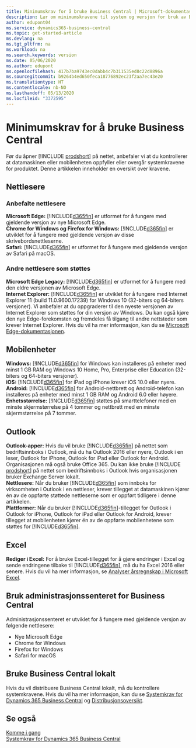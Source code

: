 ```yaml
---
title: Minimumskrav for å bruke Business Central | Microsoft-dokumentasjon
description: Lær om minimumskravene til system og versjon for bruk av Business Central på nettet.
author: edupont04
ms.service: dynamics365-business-central
ms.topic: get-started-article
ms.devlang: na
ms.tgt_pltfrm: na
ms.workload: na
ms.search.keywords: version
ms.date: 05/06/2020
ms.author: edupont
ms.openlocfilehash: 417b7ba9743ec0dabb4c7b311535ed8c22d8896a
ms.sourcegitcommit: b9264b4ed650feca18776892ec23f2aa7ec43e20
ms.translationtype: HT
ms.contentlocale: nb-NO
ms.lasthandoff: 05/13/2020
ms.locfileid: "3372595"
---
```

# <a name="minimum-requirements-for-using-business-central"></a>Minimumskrav for å bruke Business Central
Før du åpner [!INCLUDE [prodshort](includes/prodshort.md)] på nettet, anbefaler vi at du kontrollerer at datamaskinen eller mobilenheten oppfyller eller overgår systemkravene for produktet. Denne artikkelen inneholder en oversikt over kravene.  

## <a name="browsers"></a>Nettlesere

### <a name="recommended-browsers"></a>Anbefalte nettlesere

**Microsoft Edge:** [!INCLUDE[d365fin](includes/d365fin_md.md)] er utformet for å fungere med gjeldende versjon av nye Microsoft Edge.  
**Chrome for Windows og Firefox for Windows:** [!INCLUDE[d365fin](includes/d365fin_md.md)] er utviklet for å fungere med gjeldende versjon av disse skrivebordsnettleserne.  
**Safari:** [!INCLUDE[d365fin](includes/d365fin_md.md)] er utformet for å fungere med gjeldende versjon av Safari på macOS.  

### <a name="other-supported-browsers"></a>Andre nettlesere som støttes

**Microsoft Edge Legacy:** [!INCLUDE[d365fin](includes/d365fin_md.md)] er utformet for å fungere med den eldre versjonen av Microsoft Edge.  
**Internet Explorer:** [!INCLUDE[d365fin](includes/d365fin_md.md)] er utviklet for å fungere med Internet Explorer 11 (build 11.0.9600.17239) for Windows 10 (32-biters og 64-biters versjoner). Vi anbefaler at du oppgraderer til den nyeste versjonen av Internet Explorer som støttes for din versjon av Windows. Du kan også kjøre den nye Edge-forekomsten og fremdeles få tilgang til andre nettsteder som krever Internet Explorer. Hvis du vil ha mer informasjon, kan du se [Microsoft Edge-dokumentasjonen](/deployedge/edge-ie-mode).

## <a name="mobile-devices"></a>Mobilenheter
**Windows:** [!INCLUDE[d365fin](includes/d365fin_md.md)] for Windows kan installeres på enheter med minst 1 GB RAM og Windows 10 Home, Pro, Enterprise eller Education (32-biters og 64-biters versjoner).  
**iOS:** [!INCLUDE[d365fin](includes/d365fin_md.md)] for iPad og iPhone krever iOS 10.0 eller nyere.  
**Android:** [!INCLUDE[d365fin](includes/d365fin_md.md)] for Android-nettbrett og Android-telefon kan installeres på enheter med minst 1 GB RAM og Android 6.0 eller høyere.  
**Enhetsstørrelse:** [!INCLUDE[d365fin](includes/d365fin_md.md)] støttes på smarttelefoner med en minste skjermstørrelse på 4 tommer og nettbrett med en minste skjermstørrelse på 7 tommer.  

## <a name="outlook"></a>Outlook
**Outlook-apper:** Hvis du vil bruke [!INCLUDE[d365fin](includes/d365fin_md.md)] på nettet som bedriftsinnboks i Outlook, må du ha Outlook 2016 eller nyere, Outlook i en leser, Outlook for iPhone, Outlook for iPad eller Outlook for Android. Organisasjonen må også bruke Office 365. Du kan ikke bruke [!INCLUDE [prodshort](includes/prodshort.md)] på nettet som bedriftsinnboks i Outlook hvis organisasjonen bruker Exchange Server lokalt.  
**Nettlesere:** Når du bruker [!INCLUDE[d365fin](includes/d365fin_md.md)] som innboks for virksomheten i Outlook i en nettleser, krever tillegget at datamaskinen kjører én av de oppførte støttede nettleserne som er oppført tidligere i denne artikkelen.  
**Plattformer:** Når du bruker [!INCLUDE[d365fin](includes/d365fin_md.md)]-tillegget for Outlook i Outlook for iPhone, Outlook for iPad eller Outlook for Android, krever tillegget at mobilenheten kjører én av de oppførte mobilenhetene som støttes for [!INCLUDE[d365fin](includes/d365fin_md.md)].  

## <a name="excel"></a>Excel
**Rediger i Excel:** For å bruke Excel-tillegget for å gjøre endringer i Excel og sende endringene tilbake til [!INCLUDE[d365fin](includes/d365fin_md.md)], må du ha Excel 2016 eller senere. Hvis du vil ha mer informasjon, se [Analyser årsregnskap i Microsoft Excel](finance-analyze-excel.md).  

## <a name="using-the-business-central-administration-center"></a><a name="TAC"></a> Bruk administrasjonssenteret for Business Central
Administrasjonssenteret er utviklet for å fungere med gjeldende versjon av følgende nettlesere:
- Nye Microsoft Edge
- Chrome for Windows
- Firefox for Windows
- Safari for macOS

## <a name="using-business-central-on-premises"></a>Bruke Business Central lokalt

Hvis du vil distribuere Business Central lokalt, må du kontrollere systemkravene. Hvis du vil ha mer informasjon, kan du se [Systemkrav for Dynamics 365 Business Central](/dynamics365/business-central/dev-itpro/deployment/system-requirement-business-central) og [Distribusjonsoversikt](/dynamics365/business-central/dev-itpro/deployment/deployment).  

## <a name="see-also"></a>Se også
[Komme i gang](product-get-started.md)  
[Systemkrav for Dynamics 365 Business Central](/dynamics365/business-central/dev-itpro/deployment/system-requirement-business-central)  
